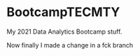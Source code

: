 # BootcampTECMTY
My 2021 Data Analytics Bootcamp stuff.

Now finally I made a change in a fck branch
